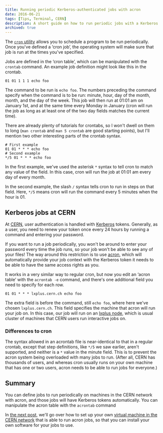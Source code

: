 ```yaml
---
title: Running periodic Kerberos-authenticated jobs with acron
date: 2016-06-21
tags: [Tips, Terminal, CERN]
description: A short guide on how to run periodic jobs with a Kerberos token on CERN's computing resources
archived: true
---
```


The [`cron` utility][cron] allows you to schedule a program to be run 
periodically. Once you've defined a ‘cron job’, the operating system will make 
sure that job is run at the times you've specified.

Jobs are defined in the ‘cron table’, which can be manipulated with the 
`crontab` command.
An example job definition might look like this in the crontab.

```
01 01 1 1 1 echo foo
```

The command to be run is `echo foo`. The numbers preceding the command specify 
when the command is to be run: minute, hour, day of the month, month, and the 
day of the week.
This job will then run at 01:01 am on January 1st, and at the same time every 
Monday in January (cron will run the job as long as at least one of the two day 
fields matches the current time).

There are already plenty of tutorials for crontabs, so I won't dwell on them to 
long (`man crontab` and `man 5 crontab` are good starting points), but I'll 
mention two other interesting parts of the crontab syntax.

```
# First example
01 01 * * * echo foo
# Second example
*/5 01 * * * echo foo
```

In the first example, we've used the asterisk `*` syntax to tell cron to match 
any value of the field. In this case, cron will run the job at 01:01 am every 
day of every month.

In the second example, the slash `/` syntax tells cron to run in steps on that 
field. Here, `*/5` means cron will run the command every 5 minutes when the 
hour is 01.

[cron]: https://en.wikipedia.org/wiki/Cron

## Kerberos jobs at CERN

At [CERN][cern], user authentication is handled with [Kerberos][kerberos] 
tokens. Generally, as a user, you need to renew your token once every 24 hours 
by running a command and entering your password.

If you want to run a job periodically, you won't be around to enter your 
password every time the job runs, so your job won't be able to see any of your 
files!
The way around this restriction is to use [acron][Acron], which will 
automatically provide your job context with the Kerberos token it needs to be 
able to have the same access rights as you.

It works in a very similar way to regular cron, but now you edit an ‘acron 
table’ with the `acrontab -e` command, and there's one additional field you 
need to specify for each row.

```
01 01 * * * lxplus.cern.ch echo foo
```

The extra field is before the command, still `echo foo`, where here we've 
chosen `lxplus.cern.ch`. This field specifies the machine that acron will run 
your job on. In this case, our job will run on an [lxplus node][lxplus], which 
is usual cluster of machines that CERN users run interactive jobs on.

### Differences to cron

The syntax allowed in an acrontab file is near-identical to that in a regular 
crontab, except that step definitions, like `*/5` we saw earlier, aren't 
supported, and neither is a `*` value in the minute field. This is to prevent 
the acron system being overloaded with many jobs to run. (After all, CERN has 
thousands of users, and whereas cron usually runs on your own machine that has 
one or two users, acron needs to be able to run jobs for everyone.)

## Summary

You can define jobs to run periodically on machines in the CERN network with 
acron, and those jobs will have Kerberos tokens automatically.
You can manipulate the acron table with the `acrontab` command

In [the next post][acron-vm], we'll go over how to set up your own [virtual 
machine in the CERN network][openstack] that is able to run acron jobs, so that 
you can install your own software for your jobs to use.

[cern]: https://home.cern/
[kerberos]: https://en.wikipedia.org/wiki/Kerberos_(protocol)
[acron]: http://acron.web.cern.ch/
[lxplus]: https://information-technology.web.cern.ch/services/lxplus-service
[openstack]: http://clouddocs.web.cern.ch/clouddocs/
[acron-vm]: /2016/06/creating-a-vm-for-acron-jobs/
